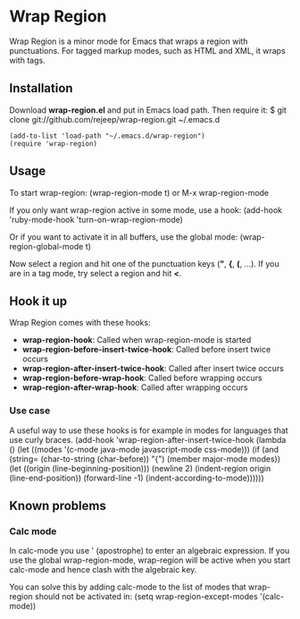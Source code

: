 # Wrap Region
Wrap Region is a minor mode for Emacs that wraps a region with
punctuations. For tagged markup modes, such as HTML and XML, it wraps
with tags.

## Installation
Download **wrap-region.el** and put in Emacs load path. Then require it:
    $ git clone git://github.com/rejeep/wrap-region.git ~/.emacs.d
    
    (add-to-list 'load-path "~/.emacs.d/wrap-region")
    (require 'wrap-region)

## Usage
 To start wrap-region:
    (wrap-region-mode t) or M-x wrap-region-mode

If you only want wrap-region active in some mode, use a hook:
    (add-hook 'ruby-mode-hook 'turn-on-wrap-region-mode)

Or if you want to activate it in all buffers, use the global mode:
    (wrap-region-global-mode t)

Now select a region and hit one of the punctuation keys (**"**, **{**,
**(**, ...). If you are in a tag mode, try select a region and hit **<**.

## Hook it up
Wrap Region comes with these hooks:

* **wrap-region-hook**: Called when wrap-region-mode is started
* **wrap-region-before-insert-twice-hook**: Called before insert twice occurs
* **wrap-region-after-insert-twice-hook**: Called after insert twice occurs
* **wrap-region-before-wrap-hook**: Called before wrapping occurs
* **wrap-region-after-wrap-hook**: Called after wrapping occurs

### Use case
A useful way to use these hooks is for example in modes for languages
that use curly braces.
    (add-hook 'wrap-region-after-insert-twice-hook
              (lambda ()
                (let ((modes '(c-mode java-mode javascript-mode css-mode)))
                  (if (and (string= (char-to-string (char-before)) "{") (member major-mode modes))
                      (let ((origin (line-beginning-position)))
                        (newline 2)
                        (indent-region origin (line-end-position))
                        (forward-line -1)
                        (indent-according-to-mode))))))


## Known problems

### Calc mode
In calc-mode you use ' (apostrophe) to enter an algebraic
expression. If you use the global wrap-region-mode, wrap-region will
be active when you start calc-mode and hence clash with the algebraic key.

You can solve this by adding calc-mode to the list of modes that
wrap-region should not be activated in:
    (setq wrap-region-except-modes '(calc-mode))
